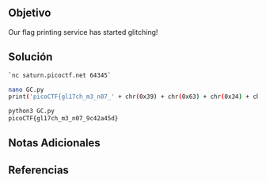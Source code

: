 ## Objetivo
Our flag printing service has started glitching!

## Solución
```bash
`nc saturn.picoctf.net 64345`

nano GC.py
print('picoCTF{gl17ch_m3_n07_' + chr(0x39) + chr(0x63) + chr(0x34) + chr(0x32) + chr(0x61) + chr(0x34) + chr(0x35) + chr(0x64) + '}')

python3 GC.py
picoCTF{gl17ch_m3_n07_9c42a45d}
```

## Notas Adicionales


## Referencias

